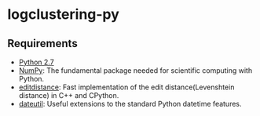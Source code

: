 # logclustering-py

## Requirements

- [Python 2.7](https://www.python.org/downloads/)
- [NumPy](http://www.numpy.org/): The fundamental package needed for scientific computing with Python.
- [editdistance](https://github.com/aflc/editdistance): Fast implementation of the edit distance(Levenshtein distance) in C++ and CPython.
- [dateutil](https://github.com/dateutil/dateutil): Useful extensions to the standard Python datetime features.
